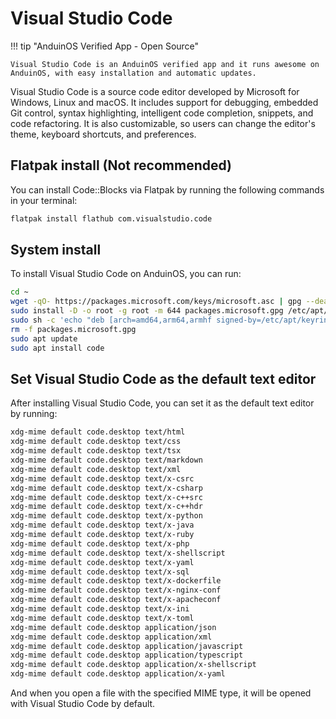 # Visual Studio Code

!!! tip "AnduinOS Verified App - Open Source"

    Visual Studio Code is an AnduinOS verified app and it runs awesome on AnduinOS, with easy installation and automatic updates.

Visual Studio Code is a source code editor developed by Microsoft for Windows, Linux and macOS. It includes support for debugging, embedded Git control, syntax highlighting, intelligent code completion, snippets, and code refactoring. It is also customizable, so users can change the editor's theme, keyboard shortcuts, and preferences.

## Flatpak install (Not recommended)

You can install Code::Blocks via Flatpak by running the following commands in your terminal:

```bash
flatpak install flathub com.visualstudio.code
```

## System install

To install Visual Studio Code on AnduinOS, you can run:

```bash title="Install Visual Studio Code"
cd ~
wget -qO- https://packages.microsoft.com/keys/microsoft.asc | gpg --dearmor > packages.microsoft.gpg
sudo install -D -o root -g root -m 644 packages.microsoft.gpg /etc/apt/keyrings/packages.microsoft.gpg
sudo sh -c 'echo "deb [arch=amd64,arm64,armhf signed-by=/etc/apt/keyrings/packages.microsoft.gpg] https://packages.microsoft.com/repos/code stable main" > /etc/apt/sources.list.d/vscode.list'
rm -f packages.microsoft.gpg
sudo apt update
sudo apt install code
```

## Set Visual Studio Code as the default text editor

After installing Visual Studio Code, you can set it as the default text editor by running:

```bash title="Set Visual Studio Code as the default text editor"
xdg-mime default code.desktop text/html
xdg-mime default code.desktop text/css
xdg-mime default code.desktop text/tsx
xdg-mime default code.desktop text/markdown
xdg-mime default code.desktop text/xml
xdg-mime default code.desktop text/x-csrc
xdg-mime default code.desktop text/x-csharp
xdg-mime default code.desktop text/x-c++src
xdg-mime default code.desktop text/x-c++hdr
xdg-mime default code.desktop text/x-python
xdg-mime default code.desktop text/x-java
xdg-mime default code.desktop text/x-ruby
xdg-mime default code.desktop text/x-php
xdg-mime default code.desktop text/x-shellscript
xdg-mime default code.desktop text/x-yaml
xdg-mime default code.desktop text/x-sql
xdg-mime default code.desktop text/x-dockerfile
xdg-mime default code.desktop text/x-nginx-conf
xdg-mime default code.desktop text/x-apacheconf
xdg-mime default code.desktop text/x-ini
xdg-mime default code.desktop text/x-toml
xdg-mime default code.desktop application/json
xdg-mime default code.desktop application/xml
xdg-mime default code.desktop application/javascript
xdg-mime default code.desktop application/typescript
xdg-mime default code.desktop application/x-shellscript
xdg-mime default code.desktop application/x-yaml
```

And when you open a file with the specified MIME type, it will be opened with Visual Studio Code by default.
